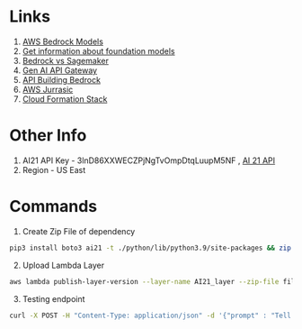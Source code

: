 # Links
1. [AWS Bedrock Models](https://us-east-1.console.aws.amazon.com/bedrock/home?region=us-east-1#/modelaccess)
1. [Get information about foundation models](https://docs.aws.amazon.com/bedrock/latest/userguide/models-get-info.html)
1. [Bedrock vs Sagemaker](https://repost.aws/questions/QURQ0DJ5oPSUyyaLv0jjS4vw/bedrock-vs-sagemaker)
1. [ Gen AI API Gateway](https://medium.com/@naman884/how-to-build-serverless-generative-ai-app-using-amazon-bedrock-api-gateway-lambda-s3-and-postman-535436d05f4b)
1. [ API Building Bedrock](https://medium.com/@naman884/how-to-build-serverless-generative-ai-app-using-amazon-bedrock-api-gateway-lambda-s3-and-postman-535436d05f4b)
1. [AWS Jurrasic](https://github.com/aws-samples/lambda-gen-ai-endpoint-blog?tab=readme-ov-file)
1. [Cloud Formation Stack](https://us-east-1.console.aws.amazon.com/cloudformation/home?region=us-east-1#/stacks/events?stackId=arn%3Aaws%3Acloudformation%3Aus-east-1%3A014531769354%3Astack%2Fjurrasic-2-lambda-endpoint%2F05236720-f6af-11ee-b48d-0ec1a19f506f&filteringText=&filteringStatus=active&viewNested=true)


# Other Info
1. AI21 API Key - 3lnD86XXWECZPjNgTvOmpDtqLuupM5NF , [AI 21 API](https://studio.ai21.com/account/api-key)
1. Region - US East


# Commands

1. Create Zip File of dependency
```bash
pip3 install boto3 ai21 -t ./python/lib/python3.9/site-packages && zip -r lambda_layer.zip ./python && rm -R ./python && ls
```

2. Upload Lambda Layer
```bash
aws lambda publish-layer-version --layer-name AI21_layer --zip-file fileb://lambda_layer.zip --compatible-runtimes python3.9
```

3. Testing endpoint
```bash
curl -X POST -H "Content-Type: application/json" -d '{"prompt" : "Tell me a short story about a tiger and lion."}' https://4ztbnapd65jlwjwpo23rxqk3gu0slhcv.lambda-url.us-east-1.on.aws/
```
